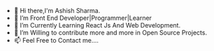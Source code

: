 - 👋 Hi there,I'm Ashish Sharma.
- 👀 I’m Front End Developer|Programmer|Learner
- 🌱 I’m Currently Learning React Js And Web Development.
- 💞️ I’m Willing to contribute more and more in Open Source Projects.
- 📫 Feel Free to Contact me....

<!---
ashishsharma-prog/ashishsharma-prog is a ✨ special ✨ repository because its `README.md` (this file) appears on your GitHub profile.
You can click the Preview link to take a look at your changes.
--->
